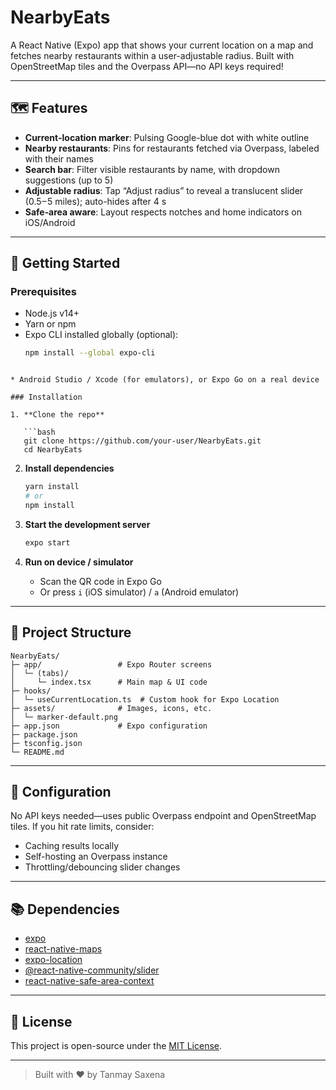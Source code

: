 # NearbyEats

A React Native (Expo) app that shows your current location on a map and fetches nearby restaurants within a user-adjustable radius. Built with OpenStreetMap tiles and the Overpass API—no API keys required!

---

## 🗺️ Features

- **Current-location marker**: Pulsing Google-blue dot with white outline  
- **Nearby restaurants**: Pins for restaurants fetched via Overpass, labeled with their names  
- **Search bar**: Filter visible restaurants by name, with dropdown suggestions (up to 5)  
- **Adjustable radius**: Tap “Adjust radius” to reveal a translucent slider (0.5 – 5 miles); auto-hides after 4 s  
- **Safe‐area aware**: Layout respects notches and home indicators on iOS/Android  

---

## 🚀 Getting Started

### Prerequisites

- Node.js v14+  
- Yarn or npm  
- Expo CLI installed globally (optional):  
  ```bash
  npm install --global expo-cli
```

* Android Studio / Xcode (for emulators), or Expo Go on a real device

### Installation

1. **Clone the repo**

   ```bash
   git clone https://github.com/your-user/NearbyEats.git
   cd NearbyEats
   ```
2. **Install dependencies**

   ```bash
   yarn install
   # or
   npm install
   ```
3. **Start the development server**

   ```bash
   expo start
   ```
4. **Run on device / simulator**

   * Scan the QR code in Expo Go
   * Or press `i` (iOS simulator) / `a` (Android emulator)

---

## 📁 Project Structure

```
NearbyEats/
├─ app/                 # Expo Router screens
│  └─ (tabs)/
│     └─ index.tsx      # Main map & UI code
├─ hooks/
│  └─ useCurrentLocation.ts  # Custom hook for Expo Location
├─ assets/              # Images, icons, etc.
│  └─ marker-default.png
├─ app.json             # Expo configuration
├─ package.json
├─ tsconfig.json
└─ README.md
```

---

## 🔧 Configuration

No API keys needed—uses public Overpass endpoint and OpenStreetMap tiles. If you hit rate limits, consider:

* Caching results locally
* Self-hosting an Overpass instance
* Throttling/debouncing slider changes

---

## 📚 Dependencies

* [expo](https://expo.dev)
* [react-native-maps](https://github.com/react-native-maps/react-native-maps)
* [expo-location](https://docs.expo.dev/versions/latest/sdk/location/)
* [@react-native-community/slider](https://github.com/callstack/react-native-slider)
* [react-native-safe-area-context](https://github.com/th3rdwave/react-native-safe-area-context)

---

## 🌟 License

This project is open-source under the [MIT License](LICENSE).

---

> Built with ❤️ by Tanmay Saxena

